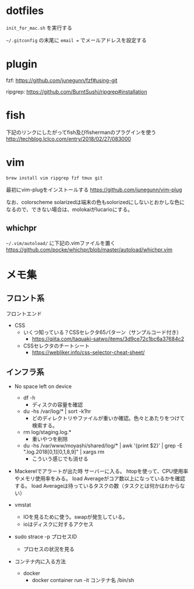# dotfiles
`init_for_mac.sh` を実行する

`~/.gitconfig` の末尾に `email =` でメールアドレスを設定する

# plugin
fzf: https://github.com/junegunn/fzf#using-git

ripgrep: https://github.com/BurntSushi/ripgrep#installation

# fish
下記のリンクにしたがってfish及びfishermanのプラグインを使う
http://techblog.lclco.com/entry/2018/02/27/083000

# vim
```
brew install vim ripgrep fzf tmux git
```

最初にvim-plugをインストールする
https://github.com/junegunn/vim-plug

なお、colorscheme solarizedは端末の色もsolorizedにしないとおかしな色になるので、できない場合は、molokaiがlucarioにする。

## whichpr
`~/.vim/autoload/` に下記の.vimファイルを置く
https://github.com/pocke/whichpr/blob/master/autoload/whichpr.vim

# メモ集
## フロント系
フロントエンド
- CSS
  - いくつ知っている？CSSセレクタ65パターン（サンプルコード付き）
    - https://qiita.com/taquaki-satwo/items/3d9ce72c1bc6a37684c2
  - CSSセレクタのチートシート
    - https://webliker.info/css-selector-cheat-sheet/

## インフラ系
- No space left on device
  - df -h
    - ディスクの容量を確認
  - du -hs /var/log/* | sort -k1hr
    - どのディレクトリやファイルが重いか確認。色々とあたりをつけて検索する。
  - rm log/staging.log.*
    - 重いやつを削除
  - du -hs /var/www/moyashi/shared/log/* | awk '{print $2}' | grep -E ".log.2018\[0,1][0,1,8,9]" | xargs rm
    - こういう感じでも消せる

- Mackerelでアラートが出た時
サーバーに入る。
htopを使って、CPU使用率やメモリ使用率をみる。
load Averageがコア数以上になっているかを確認する。
load Averageは待っているタスクの数（タスクとは何かはわからない）

- vmstat
  - IOを見るために使う。swapが発生している。
  - ioはディスクに対するアクセス

- sudo strace -p プロセスID
  - プロセスの状況を見る

- コンテナ内に入る方法
  - docker
    - docker container run -it コンテナ名 /bin/sh
